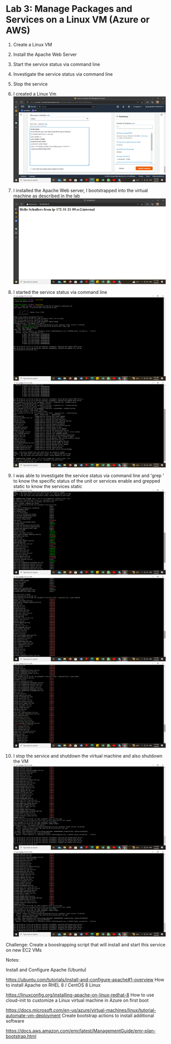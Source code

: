 # Lab 3: Manage Packages and Services on a Linux VM (Azure or AWS)


1. Create a Linux VM
2. Install the Apache Web Server
3. Start the service status via command line
4. Investigate the service status via command line
5. Stop the service


1. I created a Linux Vm
![Alt text](../../images/Screenshot%20(984).png)

2. I installed the Apache Web server, I bootstrapped into the virtual machine as described in the lab
![Alt text](../../images/Screenshot%20(986).png)
3. I started the service status via command line
![Alt text](../../images/Screenshot%20(990).png)
![Alt text](../../images/Screenshot%20(991).png)
4. I was able to investigate the service status via command line and 'grep ' to know the specific status of the unit or services enable and grepped static to know the services static 
![Alt text](../../images/Screenshot%20(992).png)
![Alt text](../../images/Screenshot%20(994).png)
![Alt text](../../images/Screenshot%20(995).png)
5. I stop the service and shutdown the virtual machine and also shutdown the VM
![Alt text](../../images/Screenshot%20(996).png)
![Alt text](../../images/Screenshot%20(996).png)





Challenge: Create a boostrapping script that will install and start this service on new EC2 VMs

Notes:

Install and Configure Apache (Ubuntu)

https://ubuntu.com/tutorials/install-and-configure-apache#1-overview
How to install Apache on RHEL 8 / CentOS 8 Linux

https://linuxconfig.org/installing-apache-on-linux-redhat-8
How to use cloud-init to customize a Linux virtual machine in Azure on first boot

https://docs.microsoft.com/en-us/azure/virtual-machines/linux/tutorial-automate-vm-deployment
Create bootstrap actions to install additional software

https://docs.aws.amazon.com/emr/latest/ManagementGuide/emr-plan-bootstrap.html